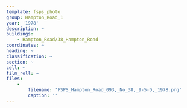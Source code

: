 ```yaml
---
template: fsps_photo
group: Hampton_Road_1
year: '1978'
description: ~
buildings:
    - Hampton_Road/38_Hampton_Road
coordinates: ~
heading: ~
classification: ~
section: ~
cell: ~
film_roll: ~
files:
    -
        filename: 'FSPS_Hampton_Road_093,_No_38,_9-5-D,_1978.png'
        caption: ''
---
```

